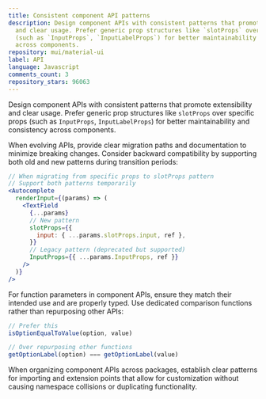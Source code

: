 ```yaml
---
title: Consistent component API patterns
description: Design component APIs with consistent patterns that promote extensibility
  and clear usage. Prefer generic prop structures like `slotProps` over specific props
  (such as `InputProps`, `InputLabelProps`) for better maintainability and consistency
  across components.
repository: mui/material-ui
label: API
language: Javascript
comments_count: 3
repository_stars: 96063
---
```


Design component APIs with consistent patterns that promote extensibility and clear usage. Prefer generic prop structures like `slotProps` over specific props (such as `InputProps`, `InputLabelProps`) for better maintainability and consistency across components.

When evolving APIs, provide clear migration paths and documentation to minimize breaking changes. Consider backward compatibility by supporting both old and new patterns during transition periods:

```jsx
// When migrating from specific props to slotProps pattern
// Support both patterns temporarily
<Autocomplete
  renderInput={(params) => (
    <TextField 
      {...params} 
      // New pattern
      slotProps={{
        input: { ...params.slotProps.input, ref },
      }}
      // Legacy pattern (deprecated but supported)
      InputProps={{ ...params.InputProps, ref }}
    />
  )}
/>
```

For function parameters in component APIs, ensure they match their intended use and are properly typed. Use dedicated comparison functions rather than repurposing other APIs:

```jsx
// Prefer this
isOptionEqualToValue(option, value)

// Over repurposing other functions
getOptionLabel(option) === getOptionLabel(value)
```

When organizing component APIs across packages, establish clear patterns for importing and extension points that allow for customization without causing namespace collisions or duplicating functionality.